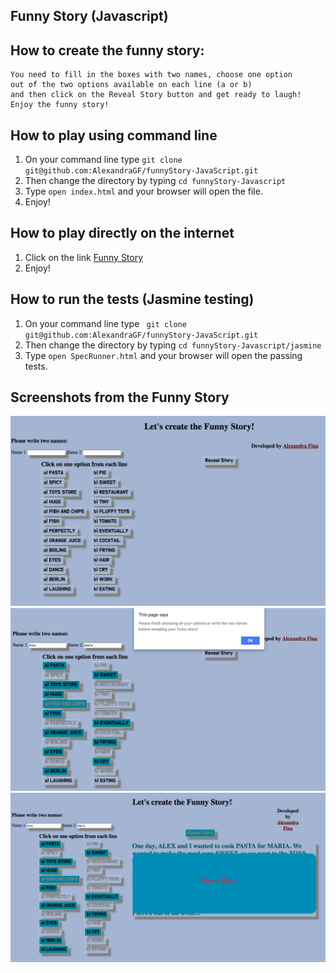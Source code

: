 ## Funny Story (Javascript)

## How to create the funny story:

```
You need to fill in the boxes with two names, choose one option
out of the two options available on each line (a or b)
and then click on the Reveal Story button and get ready to laugh!
Enjoy the funny story!
```

## How to play using command line

1. On your command line type ``` git clone git@github.com:AlexandraGF/funnyStory-JavaScript.git ```
2. Then change the directory by typing ``` cd funnyStory-Javascript ```
3. Type ``` open index.html ``` and your browser will open the file.
4. Enjoy!

## How to play directly on the internet

1. Click on the link [Funny Story](https://alexandragf.github.io/funnyStory-JavaScript/)
2. Enjoy!

## How to run the tests (Jasmine testing)

1. On your command line type ``` git clone git@github.com:AlexandraGF/funnyStory-JavaScript.git```
2. Then change the directory by typing ``` cd funnyStory-Javascript/jasmine ```
3. Type ``` open SpecRunner.html ``` and your browser will open the passing tests.

## Screenshots from the Funny Story

![alt tag](public/photo1.png)
![alt tag](public/photo2.png)
![alt tag](public/photo3.png)
